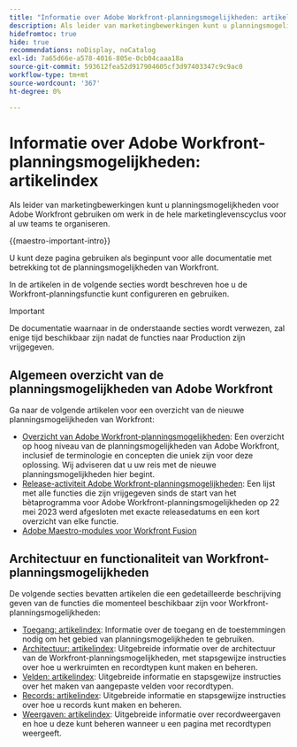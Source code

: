 ```yaml
---
title: "Informatie over Adobe Workfront-planningsmogelijkheden: artikelindex"
description: Als leider van marketingbewerkingen kunt u planningsmogelijkheden voor Adobe Workfront gebruiken om werk in de hele marketinglevenscyclus voor al uw teams te organiseren. De artikelen in deze sectie beschrijven hoe u de planningsmogelijkheden kunt vormen en hoe u hen als deel van uw verrichtingen van het campagnebeheer kunt beginnen te gebruiken.
hidefromtoc: true
hide: true
recommendations: noDisplay, noCatalog
exl-id: 7a65d66e-a578-4016-805e-0cb04caaa18a
source-git-commit: 593612fea52d917904605cf3d97403347c9c9ac0
workflow-type: tm+mt
source-wordcount: '367'
ht-degree: 0%

---
```


# Informatie over Adobe Workfront-planningsmogelijkheden: artikelindex

<!--
title: Adobe Maestro 
description: As a marketing operations leader, you can use Adobe Maestro to organize work across the marketing lifecycle for all your teams. The articles in this section describe how you can configure Maestro and how you can start using its capabilities as part of your campaign management operations. 
hidefromtoc: yes
author: Alina
feature: Work Management
role: User, Admin
hide: yes
-->

<!--update the metadata with real information when making this avilable in TOC and in the left nav-->

<!-- update the title to "Article index" when we get out of beta and we inhide this article-->

<!--remove the video at open beta or before-->

Als leider van marketingbewerkingen kunt u planningsmogelijkheden voor Adobe Workfront gebruiken om werk in de hele marketinglevenscyclus voor al uw teams te organiseren.

{{maestro-important-intro}}

U kunt deze pagina gebruiken als beginpunt voor alle documentatie met betrekking tot de planningsmogelijkheden van Workfront.

In de artikelen in de volgende secties wordt beschreven hoe u de Workfront-planningsfunctie kunt configureren en gebruiken.

>[!IMPORTANT]
>
>De documentatie waarnaar in de onderstaande secties wordt verwezen, zal enige tijd beschikbaar zijn nadat de functies naar Production zijn vrijgegeven.

## Algemeen overzicht van de planningsmogelijkheden van Adobe Workfront

Ga naar de volgende artikelen voor een overzicht van de nieuwe planningsmogelijkheden van Workfront:

<!--update the video when we have something better, especially after Open Beta - remove it-->

<!--* [View a video demonstration of Adobe Maestro](https://video.tv.adobe.com/v/3424253/){target=_blank}-->
* [Overzicht van Adobe Workfront-planningsmogelijkheden](maestro-overview.md): Een overzicht op hoog niveau van de planningsmogelijkheden van Adobe Workfront, inclusief de terminologie en concepten die uniek zijn voor deze oplossing. Wij adviseren dat u uw reis met de nieuwe planningsmogelijkheden hier begint.
* [Release-activiteit Adobe Workfront-planningsmogelijkheden](../maestro/release-activity.md): Een lijst met alle functies die zijn vrijgegeven sinds de start van het bètaprogramma voor Adobe Workfront-planningsmogelijkheden op 22 mei 2023 werd afgesloten met exacte releasedatums en een kort overzicht van elke functie.
* [Adobe Maestro-modules voor Workfront Fusion](/help/quicksilver/workfront-fusion/apps-and-their-modules/workfront-planning-modules.md)

## Architectuur en functionaliteit van Workfront-planningsmogelijkheden

De volgende secties bevatten artikelen die een gedetailleerde beschrijving geven van de functies die momenteel beschikbaar zijn voor Workfront-planningsmogelijkheden:

* [Toegang: artikelindex](../maestro/access/access-information.md): Informatie over de toegang en de toestemmingen nodig om het gebied van planningsmogelijkheden te gebruiken.
* [Architectuur: artikelindex](../maestro/architecture/architecture-information.md): Uitgebreide informatie over de architectuur van de Workfront-planningsmogelijkheden, met stapsgewijze instructies over hoe u werkruimten en recordtypen kunt maken en beheren.
* [Velden: artikelindex](../maestro/fields/fields-information.md): Uitgebreide informatie en stapsgewijze instructies over het maken van aangepaste velden voor recordtypen.
* [Records: artikelindex](../maestro/records/records-information.md): Uitgebreide informatie en stapsgewijze instructies over hoe u records kunt maken en beheren.
* [Weergaven: artikelindex](../maestro/views/views-information.md): Uitgebreide informatie over recordweergaven en hoe u deze kunt beheren wanneer u een pagina met recordtypen weergeeft.
